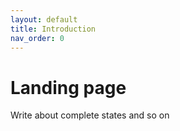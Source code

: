 ```yaml
---
layout: default
title: Introduction
nav_order: 0
---
```


# Landing page 

Write about complete states and so on
